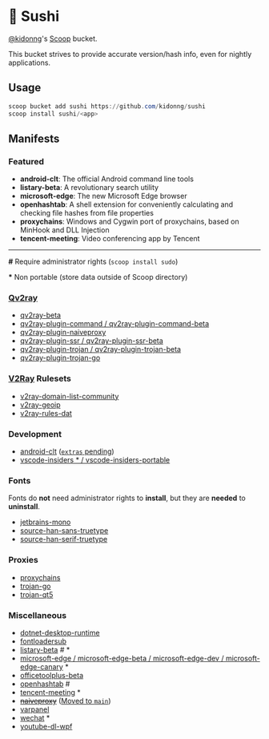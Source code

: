 # 🍣 Sushi

[@kidonng](https://github.com/kidonng)'s [Scoop](https://scoop-docs.now.sh/) bucket.

This bucket strives to provide accurate version/hash info, even for nightly applications.

## Usage

```powershell
scoop bucket add sushi https://github.com/kidonng/sushi
scoop install sushi/<app>
```

## Manifests

### Featured

-   **android-clt**: The official Android command line tools
-   **listary-beta**: A revolutionary search utility
-   **microsoft-edge**: The new Microsoft Edge browser
-   **openhashtab**: A shell extension for conveniently calculating and checking file hashes from file properties
-   **proxychains**: Windows and Cygwin port of proxychains, based on MinHook and DLL Injection
-   **tencent-meeting**: Video conferencing app by Tencent

---

**#** Require administrator rights (`scoop install sudo`)

**\*** Non portable (store data outside of Scoop directory)

### [Qv2ray](https://qv2ray.github.io/)

-   [qv2ray-beta](https://github.com/Qv2ray/Qv2ray)
-   [qv2ray-plugin-command / qv2ray-plugin-command-beta](https://github.com/Qv2ray/QvPlugin-Command)
-   [qv2ray-plugin-naiveproxy](https://github.com/Qv2ray/QvPlugin-NaiveProxy)
-   [qv2ray-plugin-ssr / qv2ray-plugin-ssr-beta](https://github.com/Qv2ray/QvPlugin-SSR)
-   [qv2ray-plugin-trojan / qv2ray-plugin-trojan-beta](https://github.com/Qv2ray/QvPlugin-Trojan)
-   [qv2ray-plugin-trojan-go](https://github.com/Qv2ray/QvPlugin-Trojan-Go)

### [V2Ray](https://www.v2fly.org/) Rulesets

-   [v2ray-domain-list-community](https://github.com/v2ray/domain-list-community)
-   [v2ray-geoip](https://github.com/v2ray/geoip)
-   [v2ray-rules-dat](https://github.com/Loyalsoldier/v2ray-rules-dat)

### Development

-   [android-clt](https://developer.android.com/studio#command-tools) ([`extras` pending](https://github.com/lukesampson/scoop-extras/pull/4237))
-   [vscode-insiders * / vscode-insiders-portable](https://code.visualstudio.com/insiders/)

### Fonts

Fonts do **not** need administrator rights to **install**, but they are **needed** to **uninstall**.

-   [jetbrains-mono](https://github.com/JetBrains/JetBrainsMono)
-   [source-han-sans-truetype](https://github.com/be5invis/source-han-sans-ttf)
-   [source-han-serif-truetype](https://github.com/Pal3love/Source-Han-TrueType)

### Proxies

-   [proxychains](https://github.com/shunf4/proxychains-windows)
-   [trojan-go](https://p4gefau1t.github.io/trojan-go/)
-   [trojan-qt5](https://github.com/Trojan-Qt5/Trojan-Qt5)

### Miscellaneous

-   [dotnet-desktop-runtime](https://dotnet.microsoft.com/)
-   [fontloadersub](https://github.com/yzwduck/FontLoaderSub)
-   [listary-beta](https://www.listary.com/beta) # *
-   [microsoft-edge / microsoft-edge-beta / microsoft-edge-dev / microsoft-edge-canary](https://www.microsoft.com/edge) *
-   [officetoolplus-beta](https://otp.landian.vip/)
-   [openhashtab](https://github.com/namazso/OpenHashTab) #
-   [tencent-meeting](https://meeting.tencent.com/) *
-   [~~naiveproxy~~](https://github.com/klzgrad/naiveproxy) ([Moved to `main`](https://github.com/ScoopInstaller/Main/pull/1172))
-   [varpanel](http://implbits.com/products/varpanel/)
-   [wechat](https://pc.weixin.qq.com/) *
-   [youtube-dl-wpf](https://github.com/database64128/youtube-dl-wpf)

